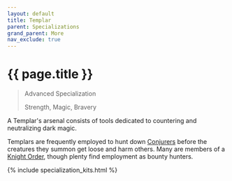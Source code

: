 ```yaml
---
layout: default
title: Templar
parent: Specializations
grand_parent: More
nav_exclude: true
---
```


# {{ page.title }}

> Advanced Specialization
>
> Strength, Magic, Bravery

A Templar's arsenal consists of tools dedicated to countering and neutralizing dark magic.

Templars are frequently employed to hunt down [Conjurers](conjurer.html) before the creatures they summon get loose and harm others. Many are members of a [Knight Order](../the_world.html#the-knight-orders), though plenty find employment as bounty hunters.

{% include specialization_kits.html %}
